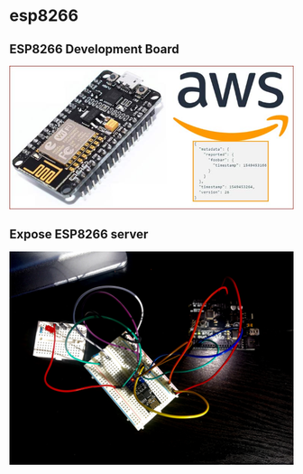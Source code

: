 # esp8266
## ESP8266 Development Board

![AWS IoT](images/iot.jpg)

## Expose ESP8266 server
![AWS IoT](images/conn.jpg)

